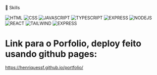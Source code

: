 🚀 Skills

<img align="center" alt="HTML" src="https://img.shields.io/badge/HTML5-E34F26?style=for-the-badge&logo=html5&logoColor=white">

<img align="center" alt="CSS" src="https://img.shields.io/badge/CSS3-1572B6?style=for-the-badge&logo=css3&logoColor=white">

<img align="center" alt="JAVASCRIPT" src="https://img.shields.io/badge/JavaScript-323330?style=for-the-badge&logo=javascript&logoColor=F7DF1E">

<img align="center" alt="TYPESCRIPT" src="https://img.shields.io/badge/TypeScript-007ACC?style=for-the-badge&logo=typescript&logoColor=white">

<img align="center" alt="EXPRESS" src="https://img.shields.io/badge/HTML-239120?style=for-the-badge&logo=html5&logoColor=white">

<img align="center" alt="NODEJS" src="https://img.shields.io/badge/Node.js-43853D?style=for-the-badge&logo=node.js&logoColor=white">

<img align="center" alt="REACT" src="https://img.shields.io/badge/React-20232A?style=for-the-badge&logo=react&logoColor=61DAFB">

<img align="center" alt="TAILWIND" src="https://img.shields.io/badge/Tailwind_CSS-38B2AC?style=for-the-badge&logo=tailwind-css&logoColor=white">

<img align="center" alt="EXPRESS" src="https://img.shields.io/badge/Express.js-404D59?style=for-the-badge">

# Link para o Porfolio, deploy feito usando github pages:

https://henriquessf.github.io/portfolio/
